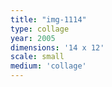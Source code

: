 ```yaml
---
title: "img-1114"
type: collage
year: 2005
dimensions: '14 x 12'
scale: small
medium: 'collage'
---
```

